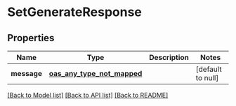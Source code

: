 # SetGenerateResponse
## Properties

| Name | Type | Description | Notes |
|------------ | ------------- | ------------- | -------------|
| **message** | [**oas_any_type_not_mapped**](.md) |  | [default to null] |

[[Back to Model list]](../README.md#documentation-for-models) [[Back to API list]](../README.md#documentation-for-api-endpoints) [[Back to README]](../README.md)

